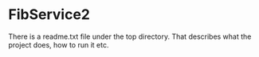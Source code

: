 FibService2
===========

There is a readme.txt file under the top directory. That describes what the project does, how to run it etc.
